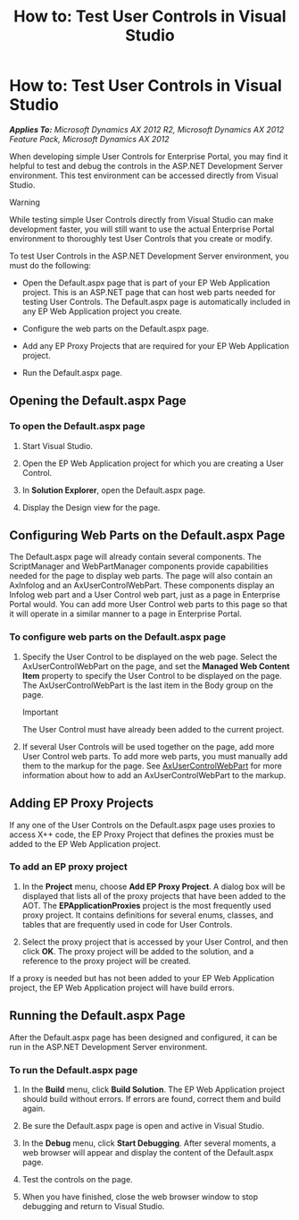 ﻿---
title: 'How to: Test User Controls in Visual Studio'
TOCTitle: 'How to: Test User Controls in Visual Studio'
ms:assetid: a780f71c-bc60-4a6e-8923-98e342c10fd2
ms:mtpsurl: https://msdn.microsoft.com/en-us/library/Cc616458(v=AX.60)
ms:contentKeyID: 28119468
ms.date: 11/07/2012
mtps_version: v=AX.60
---

# How to: Test User Controls in Visual Studio 


_**Applies To:** Microsoft Dynamics AX 2012 R2, Microsoft Dynamics AX 2012 Feature Pack, Microsoft Dynamics AX 2012_

When developing simple User Controls for Enterprise Portal, you may find it helpful to test and debug the controls in the ASP.NET Development Server environment. This test environment can be accessed directly from Visual Studio.


> [!WARNING]
> <P>While testing simple User Controls directly from Visual Studio can make development faster, you will still want to use the actual Enterprise Portal environment to thoroughly test User Controls that you create or modify.</P>



To test User Controls in the ASP.NET Development Server environment, you must do the following:

  - Open the Default.aspx page that is part of your EP Web Application project. This is an ASP.NET page that can host web parts needed for testing User Controls. The Default.aspx page is automatically included in any EP Web Application project you create.

  - Configure the web parts on the Default.aspx page.

  - Add any EP Proxy Projects that are required for your EP Web Application project.

  - Run the Default.aspx page.

## Opening the Default.aspx Page

### To open the Default.aspx page

1.  Start Visual Studio.

2.  Open the EP Web Application project for which you are creating a User Control.

3.  In **Solution Explorer**, open the Default.aspx page.

4.  Display the Design view for the page.

## Configuring Web Parts on the Default.aspx Page

The Default.aspx page will already contain several components. The ScriptManager and WebPartManager components provide capabilities needed for the page to display web parts. The page will also contain an AxInfolog and an AxUserControlWebPart. These components display an Infolog web part and a User Control web part, just as a page in Enterprise Portal would. You can add more User Control web parts to this page so that it will operate in a similar manner to a page in Enterprise Portal.

### To configure web parts on the Default.aspx page

1.  Specify the User Control to be displayed on the web page. Select the AxUserControlWebPart on the page, and set the **Managed Web Content Item** property to specify the User Control to be displayed on the page. The AxUserControlWebPart is the last item in the Body group on the page.
    

    > [!IMPORTANT]
    > <P>The User Control must have already been added to the current project.</P>



2.  If several User Controls will be used together on the page, add more User Control web parts. To add more web parts, you must manually add them to the markup for the page. See [AxUserControlWebPart](axusercontrolwebpart.md) for more information about how to add an AxUserControlWebPart to the markup.

## Adding EP Proxy Projects

If any one of the User Controls on the Default.aspx page uses proxies to access X++ code, the EP Proxy Project that defines the proxies must be added to the EP Web Application project.

### To add an EP proxy project

1.  In the **Project** menu, choose **Add EP Proxy Project**. A dialog box will be displayed that lists all of the proxy projects that have been added to the AOT. The **EPApplicationProxies** project is the most frequently used proxy project. It contains definitions for several enums, classes, and tables that are frequently used in code for User Controls.

2.  Select the proxy project that is accessed by your User Control, and then click **OK**. The proxy project will be added to the solution, and a reference to the proxy project will be created.

If a proxy is needed but has not been added to your EP Web Application project, the EP Web Application project will have build errors.

## Running the Default.aspx Page

After the Default.aspx page has been designed and configured, it can be run in the ASP.NET Development Server environment.

### To run the Default.aspx page

1.  In the **Build** menu, click **Build Solution**. The EP Web Application project should build without errors. If errors are found, correct them and build again.

2.  Be sure the Default.aspx page is open and active in Visual Studio.

3.  In the **Debug** menu, click **Start Debugging**. After several moments, a web browser will appear and display the content of the Default.aspx page.

4.  Test the controls on the page.

5.  When you have finished, close the web browser window to stop debugging and return to Visual Studio.

